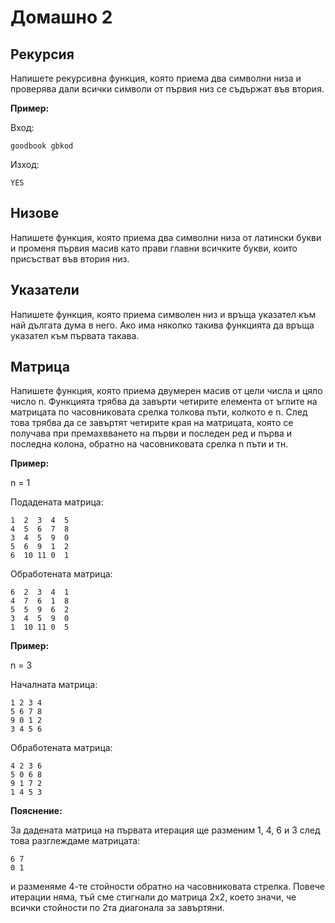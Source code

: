 # Домашно 2
## Рекурсия
Напишете рекурсивна функция, която приема два символни низа и проверява дали всички символи от първия низ се съдържат във втория.

**Пример:**

Вход:

    goodbook gbkod

Изход:

    YES

## Низове
Напишете функция, която приема два символни низа от латински букви и променя първия масив като прави главни всичките букви, които присъстват във втория низ.

## Указатели
Напишете функция, която приема символен низ и връща указател към най дългата дума в него. Ако има няколко такива функцията да връща указател към първата такава.

## Матрица

Напишете функция, която приема двумерен масив от цели числа и цяло число n. Функцията трябва да завърти четирите елемента от ъглите на матрицата по часовниковата срелка толкова пъти, колкото е n. След това трябва да се завъртят четирите края на матрицата, която се получава при премахвването на първи и последен ред и първа и последна колона, обратно на часовниковата срелка n пъти и тн.

**Пример:**

n = 1

Подадената матрица:

    1  2  3  4  5
    4  5  6  7  8
    3  4  5  9  0
    5  6  9  1  2
    6  10 11 0  1

Обработената матрица:

    6  2  3  4  1
    4  7  6  1  8
    5  5  9  6  2
    3  4  5  9  0
    1  10 11 0  5 

**Пример:**

n = 3

Началната матрица:

    1 2 3 4
    5 6 7 8
    9 0 1 2
    3 4 5 6

Обработената матрица:

    4 2 3 6
    5 0 6 8
    9 1 7 2
    1 4 5 3

**Пояснение:**

За дадената матрица на първата итерация ще разменим 1, 4, 6 и 3 след това разглеждаме матрицата:

    6 7
    0 1

и разменяме 4-те стойности обратно на часовниковата стрелка. Повече итерации няма, тъй сме стигнали до матрица 2х2, което значи, че всички стойности по 2та диагонала за завъртяни.
